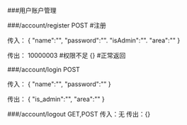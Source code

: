 ###用户账户管理

###/account/register POST #注册

传入：
{
    "name":"",
    "password":"".
    "isAdmin":"".
    "area":""
}

传出：
10000003   #权限不足
{}    #正常返回

###/account/login POST

传入：
{
    "name":"",
    "password":""
}

传出：
{
    "is_admin":"",
    "area":""
}

###/account/logout GET,POST
传入：无
传出：{}